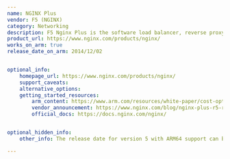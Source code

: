 ```yaml
---
name: NGINX Plus
vendor: F5 (NGINX)
category: Networking
description: F5 Nginx Plus is the software load balancer, reverse proxy, web server, & content cache with the enterprise features and support we expect.
product_url: https://www.nginx.com/products/nginx/
works_on_arm: true
release_date_on_arm: 2014/12/02


optional_info:
    homepage_url: https://www.nginx.com/products/nginx/
    support_caveats:
    alternative_options:
    getting_started_resources:
        arm_content: https://www.arm.com/resources/white-paper/cost-optimize-nginx-with-amazon
        vendor_announcement: https://www.nginx.com/blog/nginx-plus-r5-released/#Other-Changes-in-NGINX&nbsp;Plus-R5
        official_docs: https://docs.nginx.com/nginx/


optional_hidden_info:
    other_info: The release date for version 5 with ARM64 support can be found [here](https://docs.nginx.com/nginx/releases/#nginxplus-release5-r5).

---
```

